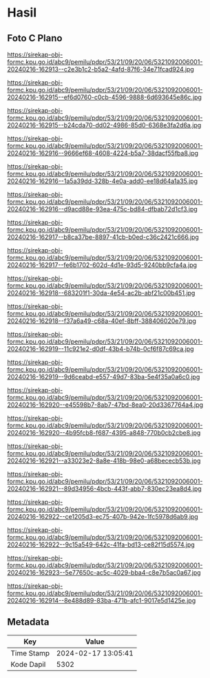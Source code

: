 # Hasil

## Foto C Plano

https://sirekap-obj-formc.kpu.go.id/abc9/pemilu/pdpr/53/21/09/20/06/5321092006001-20240216-162913--c2e3b1c2-b5a2-4afd-87f6-34e71fcad924.jpg

https://sirekap-obj-formc.kpu.go.id/abc9/pemilu/pdpr/53/21/09/20/06/5321092006001-20240216-162915--ef6d0760-c0cb-4596-9888-6d693645e86c.jpg

https://sirekap-obj-formc.kpu.go.id/abc9/pemilu/pdpr/53/21/09/20/06/5321092006001-20240216-162915--b24cda70-dd02-4986-85d0-6368e3fa2d6a.jpg

https://sirekap-obj-formc.kpu.go.id/abc9/pemilu/pdpr/53/21/09/20/06/5321092006001-20240216-162916--9666ef68-4608-4224-b5a7-38dacf55fba8.jpg

https://sirekap-obj-formc.kpu.go.id/abc9/pemilu/pdpr/53/21/09/20/06/5321092006001-20240216-162916--1a5a39dd-328b-4e0a-add0-ee18d64a1a35.jpg

https://sirekap-obj-formc.kpu.go.id/abc9/pemilu/pdpr/53/21/09/20/06/5321092006001-20240216-162916--d9acd88e-93ea-475c-bd84-dfbab72d1cf3.jpg

https://sirekap-obj-formc.kpu.go.id/abc9/pemilu/pdpr/53/21/09/20/06/5321092006001-20240216-162917--b8ca37be-8897-41cb-b0ed-c36c2421c666.jpg

https://sirekap-obj-formc.kpu.go.id/abc9/pemilu/pdpr/53/21/09/20/06/5321092006001-20240216-162917--fe6b1702-602d-4d1e-93d5-9240bb9cfa4a.jpg

https://sirekap-obj-formc.kpu.go.id/abc9/pemilu/pdpr/53/21/09/20/06/5321092006001-20240216-162918--683201f1-30da-4e54-ac2b-abf21c00b451.jpg

https://sirekap-obj-formc.kpu.go.id/abc9/pemilu/pdpr/53/21/09/20/06/5321092006001-20240216-162918--f37a6a49-c68a-40ef-8bff-388406020e79.jpg

https://sirekap-obj-formc.kpu.go.id/abc9/pemilu/pdpr/53/21/09/20/06/5321092006001-20240216-162919--11c921e2-d0df-43b4-b74b-0cf6f87c69ca.jpg

https://sirekap-obj-formc.kpu.go.id/abc9/pemilu/pdpr/53/21/09/20/06/5321092006001-20240216-162919--9d6ceabd-e557-49d7-83ba-5e4f35a0a6c0.jpg

https://sirekap-obj-formc.kpu.go.id/abc9/pemilu/pdpr/53/21/09/20/06/5321092006001-20240216-162920--e45598b7-8ab7-47bd-8ea0-20d3367764a4.jpg

https://sirekap-obj-formc.kpu.go.id/abc9/pemilu/pdpr/53/21/09/20/06/5321092006001-20240216-162920--4b95fcb8-f687-4395-a848-770b0cb2cbe8.jpg

https://sirekap-obj-formc.kpu.go.id/abc9/pemilu/pdpr/53/21/09/20/06/5321092006001-20240216-162921--a33023e2-8a8e-418b-98e0-a68bececb53b.jpg

https://sirekap-obj-formc.kpu.go.id/abc9/pemilu/pdpr/53/21/09/20/06/5321092006001-20240216-162921--89d34956-4bcb-443f-abb7-830ec23ea8d4.jpg

https://sirekap-obj-formc.kpu.go.id/abc9/pemilu/pdpr/53/21/09/20/06/5321092006001-20240216-162922--ce1205d3-ec75-407b-942e-1fc5978d6ab9.jpg

https://sirekap-obj-formc.kpu.go.id/abc9/pemilu/pdpr/53/21/09/20/06/5321092006001-20240216-162922--9c15a549-642c-41fa-bd13-ce82f15d5574.jpg

https://sirekap-obj-formc.kpu.go.id/abc9/pemilu/pdpr/53/21/09/20/06/5321092006001-20240216-162923--5e77650c-ac5c-4029-bba4-c8e7b5ac0a67.jpg

https://sirekap-obj-formc.kpu.go.id/abc9/pemilu/pdpr/53/21/09/20/06/5321092006001-20240216-162914--8e488d89-83ba-471b-afc1-9017e5d1425e.jpg


## Metadata

| Key        | Value               |
| ---------- | ------------------- |
| Time Stamp | 2024-02-17 13:05:41 |
| Kode Dapil | 5302                |



